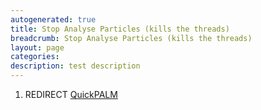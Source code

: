 ```yaml
---
autogenerated: true
title: Stop Analyse Particles (kills the threads)
breadcrumb: Stop Analyse Particles (kills the threads)
layout: page
categories: 
description: test description
---
```


1.  REDIRECT [QuickPALM](QuickPALM )
